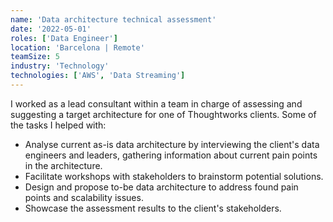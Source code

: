 ```yaml
---
name: 'Data architecture technical assessment'
date: '2022-05-01'
roles: ['Data Engineer']
location: 'Barcelona | Remote'
teamSize: 5
industry: 'Technology'
technologies: ['AWS', 'Data Streaming']
---
```


I worked as a lead consultant within a team in charge of assessing and suggesting a target architecture for one of Thoughtworks clients. Some of the tasks I helped with:

-   Analyse current as-is data architecture by interviewing the client's data engineers and leaders, gathering information about current pain points in the architecture.
-   Facilitate workshops with stakeholders to brainstorm potential solutions.
-   Design and propose to-be data architecture to address found pain points and scalability issues.
-   Showcase the assessment results to the client's stakeholders.
